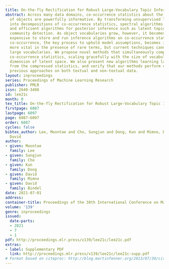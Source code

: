 ```yaml
---
title: On-the-fly Rectification for Robust Large-Vocabulary Topic Inference
abstract: Across many data domains, co-occurrence statistics about the joint appearance
  of objects are powerfully informative. By transforming unsupervised learning problems
  into decompositions of co-occurrence statistics, spectral algorithms provide transparent
  and efficient algorithms for posterior inference such as latent topic analysis and
  community detection. As object vocabularies grow, however, it becomes rapidly more
  expensive to store and run inference algorithms on co-occurrence statistics. Rectifying
  co-occurrence, the key process to uphold model assumptions, becomes increasingly
  more vital in the presence of rare terms, but current techniques cannot scale to
  large vocabularies. We propose novel methods that simultaneously compress and rectify
  co-occurrence statistics, scaling gracefully with the size of vocabulary and the
  dimension of latent space. We also present new algorithms learning latent variables
  from the compressed statistics, and verify that our methods perform comparably to
  previous approaches on both textual and non-textual data.
layout: inproceedings
series: Proceedings of Machine Learning Research
publisher: PMLR
issn: 2640-3498
id: lee21c
month: 0
tex_title: On-the-fly Rectification for Robust Large-Vocabulary Topic Inference
firstpage: 6087
lastpage: 6097
page: 6087-6097
order: 6087
cycles: false
bibtex_author: Lee, Moontae and Cho, Sungjun and Dong, Kun and Mimno, David and Bindel,
  David
author:
- given: Moontae
  family: Lee
- given: Sungjun
  family: Cho
- given: Kun
  family: Dong
- given: David
  family: Mimno
- given: David
  family: Bindel
date: 2021-07-01
address:
container-title: Proceedings of the 38th International Conference on Machine Learning
volume: '139'
genre: inproceedings
issued:
  date-parts:
  - 2021
  - 7
  - 1
pdf: http://proceedings.mlr.press/v139/lee21c/lee21c.pdf
extras:
- label: Supplementary PDF
  link: http://proceedings.mlr.press/v139/lee21c/lee21c-supp.pdf
# Format based on citeproc: http://blog.martinfenner.org/2013/07/30/citeproc-yaml-for-bibliographies/
---
```


